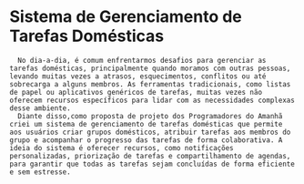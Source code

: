 # Sistema de Gerenciamento de Tarefas Domésticas

      No dia-a-dia, é comum enfrentarmos desafios para gerenciar as tarefas domésticas, principalmente quando moramos com outras pessoas, levando muitas vezes a atrasos, esquecimentos, conflitos ou até sobrecarga a alguns membros. As ferramentas tradicionais, como listas de papel ou aplicativos genéricos de tarefas, muitas vezes não oferecem recursos específicos para lidar com as necessidades complexas desse ambiente. 
      Diante disso,como proposta de projeto dos Programadores do Amanhã criei um sistema de gerenciamento de tarefas domésticas que permite aos usuários criar grupos domésticos, atribuir tarefas aos membros do grupo e acompanhar o progresso das tarefas de forma colaborativa. A ideia do sistema é oferecer recursos, como notificações personalizadas, priorização de tarefas e compartilhamento de agendas, para garantir que todas as tarefas sejam concluídas de forma eficiente e sem estresse.
